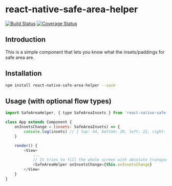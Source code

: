 # react-native-safe-area-helper

[![Build Status](https://travis-ci.org/boltss/react-native-safe-area-helper.svg?branch=master)](https://travis-ci.org/boltss/react-native-safe-area-helper)
[![Coverage Status](https://coveralls.io/repos/github/boltss/react-native-safe-area-helper/badge.svg?branch=master)](https://coveralls.io/github/boltss/react-native-safe-area-helper?branch=master)

## Introduction
This is a simple component that lets you know what the insets/paddings for safe area are.

## Installation
```bash
npm install react-native-safe-area-helper --save
```

## Usage (with optional flow types)
```js
import SafeAreaHelper, { type SafeAreaInsets } from 'react-native-safe-area-helper'

class App extends Component {
    onInsetsChange = (insets: SafeAreaInsets) => {
        console.log(insets) // { top: 44, bottom: 20, left: 22, right: 0, }
    }

    render() {
        <View>
            ...
            // It tries to fill the whole screen with absolute transparent view
            <SafeAreaHelper onInsetsChange={this.onInsetsChange}
        </View>
    }
}
```
